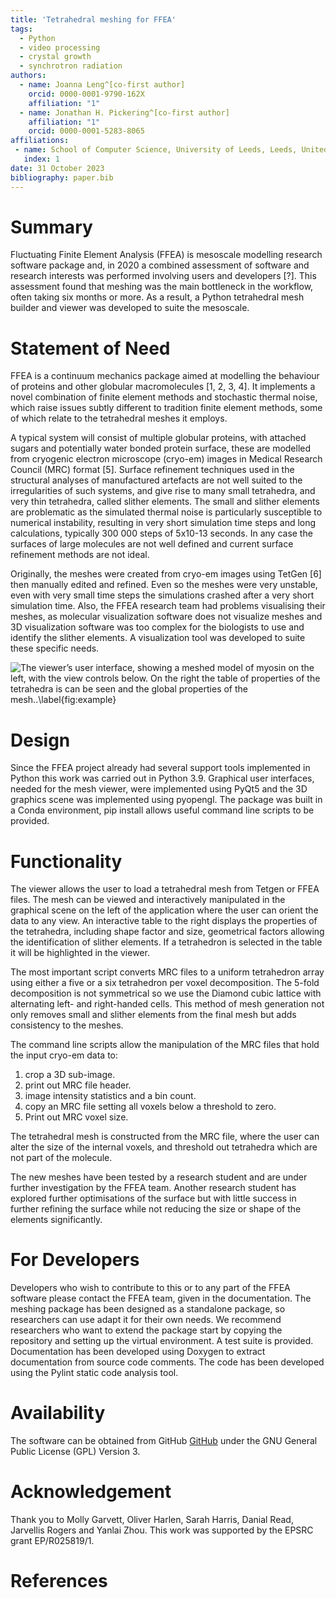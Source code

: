 ```yaml
---
title: 'Tetrahedral meshing for FFEA'
tags:
  - Python
  - video processing
  - crystal growth
  - synchrotron radiation
authors:
  - name: Joanna Leng^[co-first author]
    orcid: 0000-0001-9790-162X
    affiliation: "1"
  - name: Jonathan H. Pickering^[co-first author]
    affiliation: "1"
    orcid: 0000-0001-5283-8065
affiliations:
 - name: School of Computer Science, University of Leeds, Leeds, United Kingdom
   index: 1
date: 31 October 2023
bibliography: paper.bib
---
```


# Summary

Fluctuating Finite Element Analysis (FFEA) is mesoscale modelling research software package and, in 2020 a combined assessment of software and research interests was performed involving users and developers [?].  This assessment found that meshing was the main bottleneck in the workflow, often taking six months or more. As a result, a Python tetrahedral mesh builder and viewer was developed to suite the mesoscale.

# Statement of Need

FFEA is a continuum mechanics package aimed at modelling the behaviour of proteins and other globular macromolecules [1, 2, 3, 4]. It implements a novel combination of finite element methods and stochastic thermal noise, which raise issues subtly different to tradition finite element methods, some of which relate to the tetrahedral meshes it employs.

A typical system will consist of multiple globular proteins, with attached sugars and potentially water bonded protein surface, these are modelled from cryogenic electron microscope (cryo-em) images in Medical Research Council (MRC) format [5]. Surface refinement techniques used in the structural analyses of manufactured artefacts are not well suited to the irregularities of such systems, and give rise to many small tetrahedra, and very thin tetrahedra, called slither elements. The small and slither elements are problematic as the simulated thermal noise is particularly susceptible to numerical instability, resulting in very short simulation time steps and long calculations, typically 300 000 steps of 5x10-13 seconds. In any case the surfaces of large molecules are not well defined and current surface refinement methods are not ideal.

Originally, the meshes were created from cryo-em images using TetGen [6] then manually edited and refined. Even so the meshes were very unstable, even with very small time steps the simulations crashed after a very short simulation time.  Also, the FFEA research team had problems visualising their meshes, as molecular visualization software does not visualize meshes and 3D visualization software was too complex for the biologists to use and identify the slither elements. A visualization tool was developed to suite these specific needs.

![The viewer’s user interface, showing a meshed model of myosin on the left, with the view controls below. On the right the table of properties of the tetrahedra is can be seen and the global properties of the mesh..\label{fig:example}](images/CGT_drawing_tab.png)

# Design

Since the FFEA project already had several support tools implemented in Python this work was carried out in Python 3.9.  Graphical user interfaces, needed for the mesh viewer, were implemented using PyQt5 and the 3D graphics scene was implemented using pyopengl.  The package was built in a Conda environment, pip install allows useful command line scripts to be provided.

# Functionality

The viewer allows the user to load a tetrahedral mesh from Tetgen or FFEA files. The mesh can be viewed and interactively manipulated in the graphical scene on the left of the application where the user can orient the data to any view. An interactive table to the right displays the properties of the tetrahedra, including shape factor and size, geometrical factors allowing the identification of slither elements. If a tetrahedron is selected in the table it will be highlighted in the viewer.

The most important script converts MRC files to a uniform tetrahedron array using either a five or a six tetrahedron per voxel decomposition. The 5-fold decomposition is not symmetrical so we use the Diamond cubic lattice with alternating left- and right-handed cells. This method of mesh generation not only removes small and slither elements from the final mesh but adds consistency to the meshes.

The command line scripts allow the manipulation of the MRC files that hold the input cryo-em data to:

1. crop a 3D sub-image.
2. print out MRC file header.
3. image intensity statistics and a bin count.
4. copy an MRC file setting all voxels below a threshold to zero.
5. Print out MRC voxel size.

The tetrahedral mesh is constructed from the MRC file, where the user can alter the size of the internal voxels, and threshold out tetrahedra which are not part of the molecule.

The new meshes have been tested by a research student and are under further investigation by the FFEA team. Another research student has explored further optimisations of the surface but with little success in further refining the surface while not reducing the size or shape of the elements significantly.

# For Developers

Developers who wish to contribute to this or to any part of the FFEA software please contact the FFEA team, given in the documentation. The meshing package has been designed as a standalone package, so researchers can use adapt it for their own needs. We recommend researchers who want to extend the package start by copying the repository and setting up the virtual environment.
A test suite is provided. Documentation has been developed using Doxygen to extract documentation from source code comments. The code has been developed using the Pylint static code analysis tool.

# Availability

The software can be obtained from GitHub [GitHub](https://github.com/jonathanHuwP/tet_mesh_tools) under the GNU General Public License (GPL)
Version 3.

# Acknowledgement

Thank you to Molly Garvett, Oliver Harlen, Sarah Harris, Danial Read, Jarvellis Rogers and Yanlai Zhou. This work was supported by the EPSRC grant EP/R025819/1.

# References
